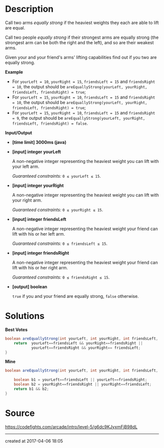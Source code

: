 # Description

Call two arms *equally strong* if the heaviest weights they each are able to lift are equal.

Call two people *equally strong* if their strongest arms are equally strong (the strongest arm can be both the right and the left), and so are their weakest arms.

Given your and your friend's arms' lifting capabilities find out if you two are equally strong.

**Example**

- For `yourLeft = 10`, `yourRight = 15`, `friendsLeft = 15` and `friendsRight = 10`, the output should be
  `areEquallyStrong(yourLeft, yourRight, friendsLeft, friendsRight) = true`;
- For `yourLeft = 15`, `yourRight = 10`, `friendsLeft = 15` and `friendsRight = 10`, the output should be
  `areEquallyStrong(yourLeft, yourRight, friendsLeft, friendsRight) = true`;
- For `yourLeft = 15`, `yourRight = 10`, `friendsLeft = 15` and `friendsRight = 9`, the output should be
  `areEquallyStrong(yourLeft, yourRight, friendsLeft, friendsRight) = false`.

**Input/Output**

- **[time limit] 3000ms (java)**


- **[input] integer yourLeft**

  A non-negative integer representing the heaviest weight you can lift with your left arm.

  *Guaranteed constraints:*
  `0 ≤ yourLeft ≤ 15`.

- **[input] integer yourRight**

  A non-negative integer representing the heaviest weight you can lift with your right arm.

  *Guaranteed constraints:*
  `0 ≤ yourRight ≤ 15`.

- **[input] integer friendsLeft**

  A non-negative integer representing the heaviest weight your friend can lift with his or her left arm.

  *Guaranteed constraints:*
  `0 ≤ friendsLeft ≤ 15`.

- **[input] integer friendsRight**

  A non-negative integer representing the heaviest weight your friend can lift with his or her right arm.

  *Guaranteed constraints:*
  `0 ≤ friendsRight ≤ 15`.

- **[output] boolean**

  `true` if you and your friend are equally strong, `false` otherwise.

# Solutions

**Best Votes**

``` java
boolean areEquallyStrong(int yourLeft, int yourRight, int friendsLeft, int friendsRight) {
	return 	yourLeft==friendsLeft && yourRight==friendsRight || 
      		yourLeft==friendsRight && yourRight== friendsLeft;
}
```

**Mine**

``` java
boolean areEquallyStrong(int yourLeft, int yourRight, int friendsLeft, int friendsRight) {
  
    boolean b1 = yourLeft==friendsLeft || yourLeft==friendsRight;
    boolean b2 = yourRight==friendsRight || yourRight==friendsLeft;
    return b1 && b2;
}
```

# Source

https://codefights.com/arcade/intro/level-5/g6dc9KJyxmFjB98dL

---

created at 2017-04-06 18:05 
